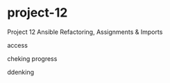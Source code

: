 # project-12
Project 12 Ansible Refactoring, Assignments &amp; Imports

access 

cheking progress

ddenking
